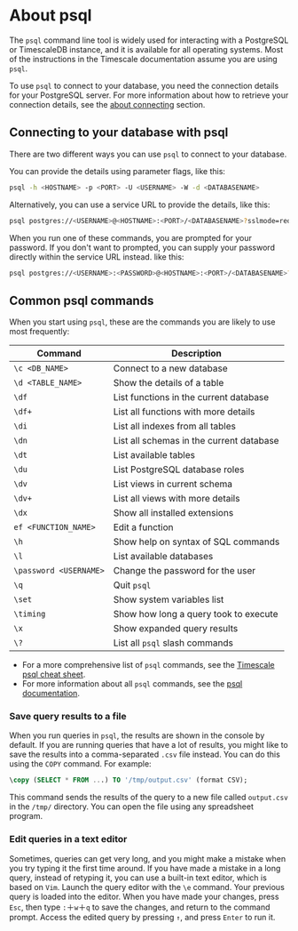 # About psql
The `psql` command line tool is widely used for interacting with a PostgreSQL or
TimescaleDB instance, and it is available for all operating systems. Most of
the instructions in the Timescale documentation assume you are using `psql`.

To use `psql` to connect to your database, you need the connection details for
your PostgreSQL server. For more information about how to retrieve your
connection details, see the [about connecting][about-connecting] section.

## Connecting to your database with psql
There are two different ways you can use `psql` to connect to your database.

You can provide the details using parameter flags, like this:
```bash
psql -h <HOSTNAME> -p <PORT> -U <USERNAME> -W -d <DATABASENAME>
```

Alternatively, you can use a service URL to provide the details, like this:
```bash
psql postgres://<USERNAME>@<HOSTNAME>:<PORT>/<DATABASENAME>?sslmode=require
```

When you run one of these commands, you are prompted for your password. If you
don't want to prompted, you can supply your password directly within the service
URL instead. like this:
```bash
psql postgres://<USERNAME>:<PASSWORD>@<HOSTNAME>:<PORT>/<DATABASENAME>?sslmode=require
```

## Common psql commands
When you start using `psql`, these are the commands you are likely to use most
frequently:

|Command|Description|
|-|-|
|`\c <DB_NAME>`|Connect to a new database|
|`\d <TABLE_NAME>`|Show the details of a table|
|`\df`|List functions in the current database|
|`\df+`|List all functions with more details|
|`\di`|List all indexes from all tables|
|`\dn`|List all schemas in the current database|
|`\dt`|List available tables|
|`\du`|List PostgreSQL database roles|
|`\dv`|List views in current schema|
|`\dv+`|List all views with more details|
|`\dx`|Show all installed extensions|
|`ef <FUNCTION_NAME>`|Edit a function|
|`\h`|Show help on syntax of SQL commands|
|`\l`|List available databases|
|`\password <USERNAME>`|Change the password for the user|
|`\q`|Quit `psql`|
|`\set`|Show system variables list|
|`\timing`|Show how long a query took to execute|
|`\x`|Show expanded query results|
|`\?`|List all `psql` slash commands|

*   For a more comprehensive list of `psql` commands, see the
    [Timescale psql cheat sheet][psql-cheat-sheet].
*   For more information about all `psql` commands, see the
    [psql documentation][psql-docs].

### Save query results to a file
When you run queries in `psql`, the results are shown in the console by default.
If you are running queries that have a lot of results, you might like to save
the results into a comma-separated `.csv` file instead. You can do this using
the `COPY` command. For example:
```sql
\copy (SELECT * FROM ...) TO '/tmp/output.csv' (format CSV);
```

This command sends the results of the query to a new file called `output.csv` in
the `/tmp/` directory. You can open the file using any spreadsheet program.

### Edit queries in a text editor
Sometimes, queries can get very long, and you might make a mistake when you try
typing it the first time around. If you have made a mistake in a long query,
instead of retyping it, you can use a built-in text editor, which is based on
`Vim`. Launch the query editor with the `\e` command. Your previous query is
loaded into the editor. When you have made your changes, press `Esc`, then type
`:`＋`w`＋`q` to save the changes, and return to the command prompt. Access the
edited query by pressing `↑`, and press `Enter` to run it.


[about-connecting]: /how-to-guides/connecting/about-connecting/
[psql-cheat-sheet]: https://postgrescheatsheet.com/
[psql-docs]: https://www.postgresql.org/docs/13/app-psql.html
